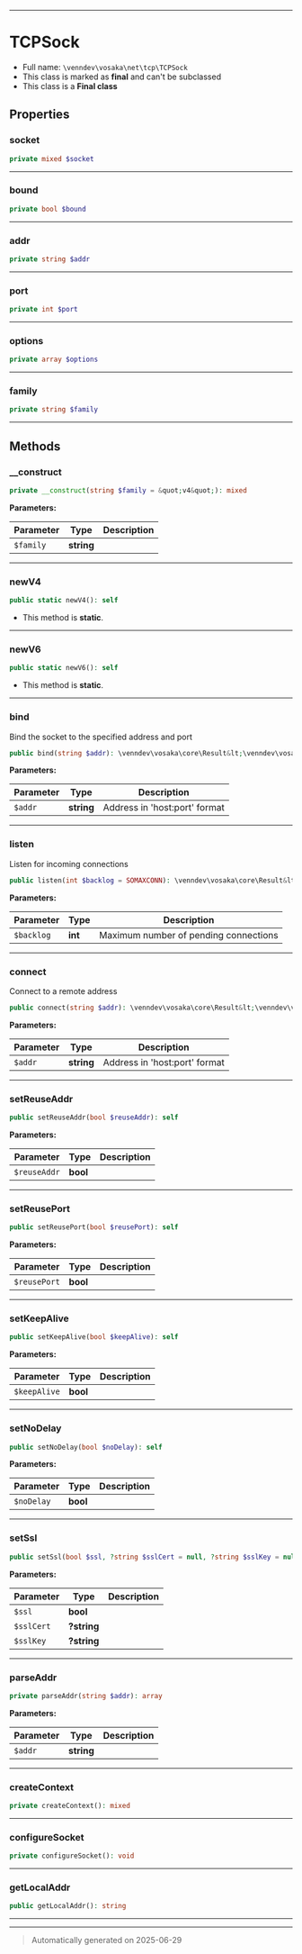***

# TCPSock





* Full name: `\venndev\vosaka\net\tcp\TCPSock`
* This class is marked as **final** and can't be subclassed
* This class is a **Final class**



## Properties


### socket



```php
private mixed $socket
```






***

### bound



```php
private bool $bound
```






***

### addr



```php
private string $addr
```






***

### port



```php
private int $port
```






***

### options



```php
private array $options
```






***

### family



```php
private string $family
```






***

## Methods


### __construct



```php
private __construct(string $family = &quot;v4&quot;): mixed
```








**Parameters:**

| Parameter | Type | Description |
|-----------|------|-------------|
| `$family` | **string** |  |





***

### newV4



```php
public static newV4(): self
```



* This method is **static**.








***

### newV6



```php
public static newV6(): self
```



* This method is **static**.








***

### bind

Bind the socket to the specified address and port

```php
public bind(string $addr): \venndev\vosaka\core\Result&lt;\venndev\vosaka\net\tcp\TCPSock&gt;
```








**Parameters:**

| Parameter | Type | Description |
|-----------|------|-------------|
| `$addr` | **string** | Address in &#039;host:port&#039; format |





***

### listen

Listen for incoming connections

```php
public listen(int $backlog = SOMAXCONN): \venndev\vosaka\core\Result&lt;\venndev\vosaka\net\tcp\TCPListener&gt;
```








**Parameters:**

| Parameter | Type | Description |
|-----------|------|-------------|
| `$backlog` | **int** | Maximum number of pending connections |





***

### connect

Connect to a remote address

```php
public connect(string $addr): \venndev\vosaka\core\Result&lt;\venndev\vosaka\net\tcp\TCPStream&gt;
```








**Parameters:**

| Parameter | Type | Description |
|-----------|------|-------------|
| `$addr` | **string** | Address in &#039;host:port&#039; format |





***

### setReuseAddr



```php
public setReuseAddr(bool $reuseAddr): self
```








**Parameters:**

| Parameter | Type | Description |
|-----------|------|-------------|
| `$reuseAddr` | **bool** |  |





***

### setReusePort



```php
public setReusePort(bool $reusePort): self
```








**Parameters:**

| Parameter | Type | Description |
|-----------|------|-------------|
| `$reusePort` | **bool** |  |





***

### setKeepAlive



```php
public setKeepAlive(bool $keepAlive): self
```








**Parameters:**

| Parameter | Type | Description |
|-----------|------|-------------|
| `$keepAlive` | **bool** |  |





***

### setNoDelay



```php
public setNoDelay(bool $noDelay): self
```








**Parameters:**

| Parameter | Type | Description |
|-----------|------|-------------|
| `$noDelay` | **bool** |  |





***

### setSsl



```php
public setSsl(bool $ssl, ?string $sslCert = null, ?string $sslKey = null): self
```








**Parameters:**

| Parameter | Type | Description |
|-----------|------|-------------|
| `$ssl` | **bool** |  |
| `$sslCert` | **?string** |  |
| `$sslKey` | **?string** |  |





***

### parseAddr



```php
private parseAddr(string $addr): array
```








**Parameters:**

| Parameter | Type | Description |
|-----------|------|-------------|
| `$addr` | **string** |  |





***

### createContext



```php
private createContext(): mixed
```












***

### configureSocket



```php
private configureSocket(): void
```












***

### getLocalAddr



```php
public getLocalAddr(): string
```












***


***
> Automatically generated on 2025-06-29
